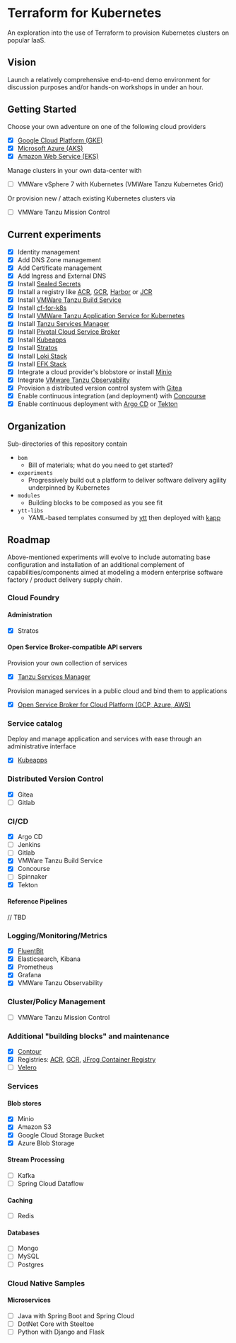 # Terraform for Kubernetes

An exploration into the use of Terraform to provision Kubernetes clusters on popular IaaS.

## Vision

Launch a relatively comprehensive end-to-end demo environment for discussion purposes and/or hands-on workshops in under an hour.

## Getting Started

Choose your own adventure on one of the following cloud providers

- [x] [Google Cloud Platform (GKE)](experiments/gcp)
- [x] [Microsoft Azure (AKS)](experiments/azure)
- [x] [Amazon Web Service (EKS)](experiments/amazon)

Manage clusters in your own data-center with

- [ ] VMWare vSphere 7 with Kubernetes (VMWare Tanzu Kubernetes Grid)

Or provision new / attach existing Kubernetes clusters via

- [ ] VMWare Tanzu Mission Control

## Current experiments

- [x] Identity management
- [x] Add DNS Zone management
- [x] Add Certificate management
- [x] Add Ingress and External DNS
- [x] Install [Sealed Secrets](experiments/k8s/sealed-secrets)
- [x] Install a registry like [ACR](experiments/azure/registry), [GCR](experiments/gcp/registry), [Harbor](experiments/k8s/harbor) or [JCR](experiments/k8s/jcr)
- [x] Install [VMWare Tanzu Build Service](experiments/k8s/tbs)
- [x] Install [cf-for-k8s](experiments/k8s/cf4k8s)
- [x] Install [VMWare Tanzu Application Service for Kubernetes](experiments/k8s/tas4k8s)
- [x] Install [Tanzu Services Manager](experiments/k8s/tsmgr)
- [x] Install [Pivotal Cloud Service Broker](experiments/k8s/pivotal-csb)
- [x] Install [Kubeapps](experiments/k8s/kubeapps)
- [x] Install [Stratos](experiments/k8s/stratos)
- [x] Install [Loki Stack](experiments/k8s/loki-stack)
- [x] Install [EFK Stack](experiments/k8s/efk-stack)
- [x] Integrate a cloud provider's blobstore or install [Minio](experiments/k8s/minio)
- [x] Integrate [VMware Tanzu Observability](experiments/k8s/wavefront)
- [x] Provision a distributed version control system with [Gitea](experiments/k8s/gitea)
- [x] Enable continuous integration (and deployment) with [Concourse](experiments/k8s/concourse)
- [x] Enable continuous deployment with [Argo CD](experiments/k8s/argo-cd) or [Tekton](experiments/k8s/tekton)

## Organization

Sub-directories of this repository contain

* `bom`
  * Bill of materials; what do you need to get started?
* `experiments`
  * Progressively build out a platform to deliver software delivery agility underpinned by Kubernetes
* `modules`
  * Building blocks to be composed as you see fit
* `ytt-libs`
  * YAML-based templates consumed by [ytt](https://get-ytt.io) then deployed with [kapp](https://get-kapp.io)


## Roadmap

Above-mentioned experiments will evolve to include automating base configuration and installation of an additional complement of capabilities/components aimed at modeling a modern enterprise software factory / product delivery supply chain.

### Cloud Foundry

#### Administration

- [x] Stratos

#### Open Service Broker-compatible API servers

Provision your own collection of services

- [x] [Tanzu Services Manager](https://docs.pivotal.io/ksm/0-11/index.html)

Provision managed services in a public cloud and bind them to applications

- [x] [Open Service Broker for Cloud Platform (GCP, Azure, AWS)](https://github.com/pivotal/cloud-service-broker)

### Service catalog

Deploy and manage application and services with ease through an administrative interface

- [x] [Kubeapps](https://kubeapps.com/)

### Distributed Version Control

- [x] Gitea
- [ ] Gitlab

### CI/CD

- [x] Argo CD
- [ ] Jenkins
- [ ] Gitlab
- [x] VMWare Tanzu Build Service
- [x] Concourse
- [ ] Spinnaker
- [x] Tekton

#### Reference Pipelines

// TBD

### Logging/Monitoring/Metrics

- [x] [FluentBit](https://docs.fluentbit.io/manual/installation/kubernetes)
- [x] Elasticsearch, Kibana
- [x] Prometheus
- [x] Grafana
- [x] VMWare Tanzu Observability

### Cluster/Policy Management

- [ ] VMWare Tanzu Mission Control

### Additional "building blocks" and maintenance

- [x] [Contour](https://github.com/projectcontour/contour)
- [x] Registries: [ACR](https://docs.microsoft.com/en-us/azure/container-registry/container-registry-intro), [GCR](https://cloud.google.com/container-registry), [JFrog Container Registry](https://github.com/jfrog/charts/tree/master/stable/artifactory-jcr)
- [ ] [Velero](https://velero.io)

### Services

#### Blob stores

- [x] Minio
- [x] Amazon S3
- [x] Google Cloud Storage Bucket
- [x] Azure Blob Storage

#### Stream Processing

- [ ] Kafka
- [ ] Spring Cloud Dataflow

#### Caching

- [ ] Redis

#### Databases

- [ ] Mongo
- [ ] MySQL
- [ ] Postgres

### Cloud Native Samples

#### Microservices

- [ ] Java with Spring Boot and Spring Cloud
- [ ] DotNet Core with Steeltoe
- [ ] Python with Django and Flask
